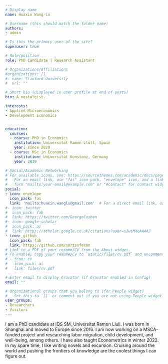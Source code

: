 ```yaml
---
# Display name
name: Huaxin Wang-Lu

# Username (this should match the folder name)
authors:
- admin

# Is this the primary user of the site?
superuser: true

# Role/position
role: PhD Candidate | Research Assistant

# Organizations/Affiliations
#organizations: []
#- name: Stanford University
#  url: ""

# Short bio (displayed in user profile at end of posts)
bio: A nostalgist.

interests:
- Applied Microeconomics
- Development Economics


education: 
  courses: 
  - course: PhD in Economics
    institution: Universitat Ramon Llull, Spain 
    year: since 2020
  - course: MSc in Economics
    institution: Universität Konstanz, Germany
    year: 2019

# Social/Academic Networking
# For available icons, see: https://sourcethemes.com/academic/docs/page-builder/#icons
#   For an email link, use "fas" icon pack, "envelope" icon, and a link in the
#   form "mailto:your-email@example.com" or "#contact" for contact widget.
social:
- icon: envelope
  icon_pack: fas
  link: 'mailto:huaxin.wanglu@gmail.com'  # For a direct email link, use "rookie.researcher@outlook.com".
#- icon: twitter
#  icon_pack: fab
#  link: https://twitter.com/GeorgeCushen
#- icon: google-scholar
#  icon_pack: ai
#  link: https://scholar.google.co.uk/citations?user=sIwtMXoAAAAJ
- icon: github
  icon_pack: fab
  link: https://github.com/sortsofecon
# Link to a PDF of your resume/CV from the About widget.
# To enable, copy your resume/CV to `static/files/cv.pdf` and uncomment the lines below.
# - icon: cv
#   icon_pack: ai
#   link: files/cv.pdf

# Enter email to display Gravatar (if Gravatar enabled in Config)
email: ""

# Organizational groups that you belong to (for People widget)
#   Set this to `[]` or comment out if you are not using People widget.
user_groups:
- Researchers
- Visitors
---
```


I am a PhD candidate at IQS SM, Universitat Ramon Llull. I was born in Shanghai and moved to Europe since 2016. I am now working on a MSCA-funded project and researching labor migration, child development, and well-being, among others. I have also taught Econometrics in winter 2022. In my spare time, I like writing novels and excursion. Cruising around the world and pushing the frontiers of knowledge are the coolest things I can figure out.
